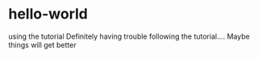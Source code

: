 # hello-world
using the tutorial
Definitely having trouble following the tutorial....
Maybe things will get better
